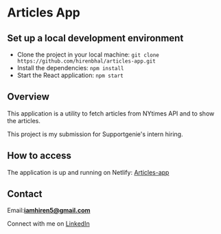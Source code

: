 # Articles App

## Set up a local development environment

- Clone the project in your local machine: `git clone https://github.com/hirenbhal/articles-app.git`
- Install the dependencies: `npm install`
- Start the React application: `npm start`

## Overview

This application is a utility to fetch articles from NYtimes API and to show the articles.

This project is my submission for Supportgenie's intern hiring.

## How to access

The application is up and running on Netlify: [Articles-app](https://react-articles-app.netlify.app/)

## Contact

Email:**iamhiren5@gmail.com**

Connect with me on [LinkedIn](https://www.linkedin.com/in/hiren-bhal-7658a4199/)
